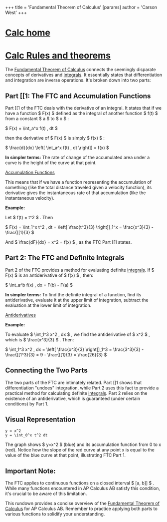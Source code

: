 +++
 title = 'Fundamental Theorem of Calculus'
[params]
	author = 'Carson West'
+++
# [Calc home](./../calc-home/)
# [Calc Rules and theorems](./../calc-rules-and-theorems/)
The [Fundamental Theorem of Calculus](./../fundamental-theorem-of-calculus/) connects the seemingly disparate concepts of derivatives and [integrals](./../integrals/). It essentially states that differentiation and integration are inverse operations.  It's broken down into two parts:

## Part [[1: The FTC and Accumulation Functions

Part [[1 of the FTC deals with the derivative of an integral.  It states that if we have a function  $ F(x) $  defined as the integral of another function  $ f(t) $  from a constant  $ a $  to  $ x $ :

 $ F(x) = \int_a^x f(t) \, dt $ 

then the derivative of  $ F(x) $  is simply  $ f(x) $ :

 $ \frac{d}{dx} \left[ \int_a^x f(t) \, dt \right]] = f(x) $ 

**In simpler terms:** The rate of change of the accumulated area under a curve is the height of the curve at that point.

[Accumulation Functions](./../accumulation-functions/)

This means that if we have a function representing the accumulation of something (like the total distance traveled given a velocity function), its derivative gives the instantaneous rate of that accumulation (like the instantaneous velocity).

**Example:**

Let  $ f(t) = t^2 $ .  Then

 $ F(x) = \int_1^x t^2 \, dt = \left[ \frac{t^3}{3} \right]]_1^x = \frac{x^3}{3} - \frac{[[1}{3} $ 

And  $ \frac{dF}{dx} = x^2 = f(x) $ , as the FTC Part [[1 states.


## Part 2: The FTC and Definite Integrals

Part 2 of the FTC provides a method for evaluating definite [integrals](./../integrals/). If  $ F(x) $  is an antiderivative of  $ f(x) $ , then:

 $ \int_a^b f(x) \, dx = F(b) - F(a) $ 

**In simpler terms:** To find the definite integral of a function, find its antiderivative, evaluate it at the upper limit of integration, subtract the evaluation at the lower limit of integration.

[Antiderivatives](./../antiderivatives/)

**Example:**

To evaluate  $ \int_1^3 x^2 \, dx $ , we find the antiderivative of  $ x^2 $ , which is  $ \frac{x^3}{3} $ . Then:

 $ \int_1^3 x^2 \, dx = \left[ \frac{x^3}{3} \right]]_1^3 = \frac{3^3}{3} - \frac{[[1^3}{3} = 9 - \frac{[[1}{3} = \frac{26}{3} $ 


## Connecting the Two Parts

The two parts of the FTC are intimately related. Part [[1 shows that differentiation "undoes" integration, while Part 2 uses this fact to provide a practical method for calculating definite [integrals](./../integrals/).  Part 2 relies on the existence of an antiderivative, which is guaranteed (under certain conditions) by Part 1.

## Visual Representation

```desmos-graph
y = x^2
y = \int_0^x t^2 dt
```

The graph shows  $ y=x^2 $  (blue) and its accumulation function from 0 to x (red). Notice how the slope of the red curve at any point x is equal to the value of the blue curve at that point, illustrating FTC Part 1.


## Important Note:

The FTC applies to continuous functions on a closed interval  $ [a, b]] $ .  While many functions encountered in AP Calculus AB satisfy this condition, it's crucial to be aware of this limitation.


This rundown provides a concise overview of the [Fundamental Theorem of Calculus](./../fundamental-theorem-of-calculus/) for AP Calculus AB. Remember to practice applying both parts to various functions to solidify your understanding.
